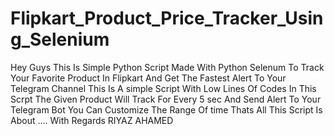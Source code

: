# Flipkart_Product_Price_Tracker_Using_Selenium


Hey Guys This Is Simple Python Script Made With Python Selenum To Track Your Favorite Product In Flipkart And Get The Fastest Alert To Your Telegram Channel
This Is A simple Script With Low Lines Of Codes 
In This Scrpt The Given Product Will Track For Every 5 sec And Send Alert To Your Telegram Bot 
You Can Customize The Range Of time 
Thats All This Script Is About ....
With Regards RIYAZ AHAMED 
